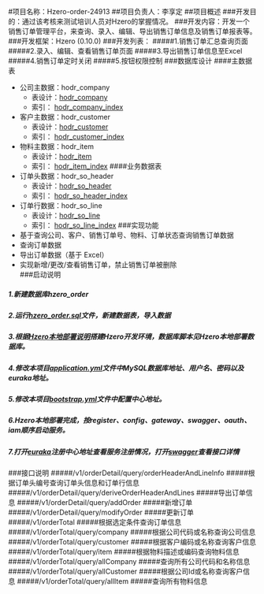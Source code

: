 
#项目名称：Hzero-order-24913
##项目负责人：李享定
##项目概述
###开发目的：通过该考核来测试培训人员对Hzero的掌握情况。
###开发内容：开发一个销售订单管理平台，来查询、录入、编辑、导出销售订单信息及销售订单报表等。
###开发框架：Hzero (0.10.0)
###开发列表：
#####1.销售订单汇总查询页面
#####2.录入、编辑、查看销售订单页面
#####3.导出销售订单信息至Excel
#####4.销售订单定时关闭
#####5.按钮权限控制
###数据库设计
   ####主数据表
   * 公司主数据：hodr_company 
      * 表设计：[hodr_company](./img/hodr_company.png)
      * 索引： [hodr_company_index](./img/hodr_company_index.png)
   * 客户主数据：hodr_customer
      * 表设计：[hodr_customer](./img/hodr_customer.png)
      * 索引： [hodr_customer_index](./img/hodr_customer_index.png)
   * 物料主数据：hodr_item
       * 表设计：[hodr_item](./img/hodr_item.png)
       * 索引： [hodr_item_index](./img/hodr_item_index.png)
   ####业务数据表
   * 订单头数据：hodr_so_header
       * 表设计：[hodr_so_header](./img/hodr_so_header.png)
       * 索引： [hodr_so_header_index](./img/hodr_so_header_index.png)
   * 订单行数据：hodr_so_line
       * 表设计：[hodr_so_line](./img/hodr_so_line.png)
       * 索引： [hodr_so_line_index](./img/hodr_so_line_index.png)
###实现功能
   * 基于查询公司、客户、销售订单号、物料、订单状态查询销售订单数据
   * 查询订单数据
   * 导出订单数据（基于 Excel）
   * 实现新增/更改/查看销售订单，禁止销售订单被删除        
###启动说明
##### 1.新建数据库hzero_order
##### 2.运行[hzero_order.sql](./sql/hzero_order.sql)文件，新建数据表，导入数据
##### 3.根据[Hzero本地部署说明](./pdf/Hzero_arrange.pdf)搭建Hzero开发环境，数据库脚本见Hzero本地部署数据库。
##### 4.修改本项目[application.yml](src/main/resources/application.yml)文件中MySQL数据库地址、用户名、密码以及euraka地址。
##### 5.修改本项目[bootstrap.yml](src/main/resources/bootstrap.yml)文件中配置中心地址。
##### 6.Hzero本地部署完成，按register、config、gateway、swagger、oauth、iam顺序启动服务。
##### 7.打开[euraka](/http://dev.hzero.org:8000/)注册中心地址查看服务注册情况，打开[swagger](http://dev.hzero.org:8080/swagger/swagger-ui.html)查看接口详情

###接口说明
#####/v1/orderDetail/query/orderHeaderAndLineInfo
#####根据订单头编号查询订单头信息和订单行信息
#####/v1/orderDetail/query/deriveOrderHeaderAndLines
#####导出订单信息
#####/v1/orderDetail/query/addOrder
#####新增订单
#####/v1/orderDetail/query/modifyOrder
#####更新订单
#####/v1/orderTotal
#####根据选定条件查询订单信息
#####/v1/orderTotal/query/company
#####根据公司代码或名称查询公司信息
#####/v1/orderTotal/query/customer
#####根据客户编码或名称查询客户信息
#####/v1/orderTotal/query/item
#####根据物料描述或编码查询物料信息
#####/v1/orderTotal/query/allCompany
#####查询所有公司代码和名称信息
#####/v1/orderTotal/query/allCustomer
#####根据公司Id或名称查询客户信息
#####/v1/orderTotal/query/allItem
#####查询所有物料信息